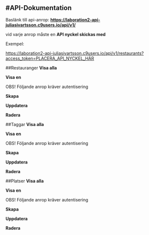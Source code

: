 #API-Dokumentation
-------------------------------

Baslänk till api-anrop: **https://laboration2-api-juliasivartsson.c9users.io/api/v1/**

vid varje anrop måste en **API nyckel skickas med**

Exempel:

https://laboration2-api-juliasivartsson.c9users.io/api/v1/restaurants?access_token=PLACERA_API_NYCKEL_HÄR

##Restauranger
**Visa alla**

**Visa en**

OBS! Följande anrop kräver autentisering

**Skapa**

**Uppdatera**

**Radera**

##Taggar
**Visa alla**

**Visa en**

OBS! Följande anrop kräver autentisering

**Skapa**

**Uppdatera**

**Radera**

##Platser
**Visa alla**

**Visa en**

OBS! Följande anrop kräver autentisering

**Skapa**

**Uppdatera**

**Radera**
